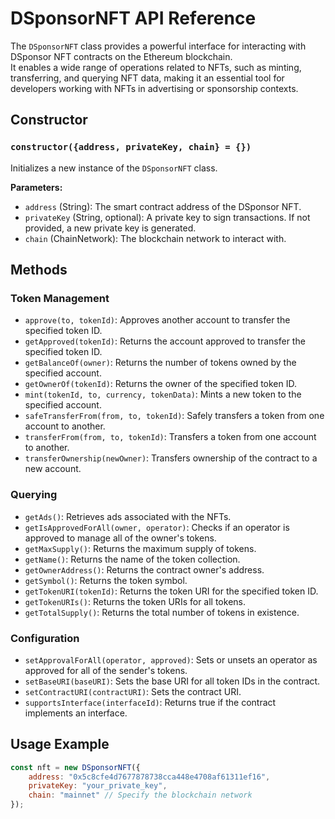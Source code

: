 # DSponsorNFT API Reference

The `DSponsorNFT` class provides a powerful interface for interacting with DSponsor NFT contracts on the Ethereum blockchain.  
It enables a wide range of operations related to NFTs, such as minting, transferring, and querying NFT data, making it an essential tool for developers working with NFTs in advertising or sponsorship contexts.

## Constructor

### `constructor({address, privateKey, chain} = {})`

Initializes a new instance of the `DSponsorNFT` class.

**Parameters:**

- `address` (String): The smart contract address of the DSponsor NFT.
- `privateKey` (String, optional): A private key to sign transactions. If not provided, a new private key is generated.
- `chain` (ChainNetwork): The blockchain network to interact with.

## Methods

### Token Management

- `approve(to, tokenId)`: Approves another account to transfer the specified token ID.
- `getApproved(tokenId)`: Returns the account approved to transfer the specified token ID.
- `getBalanceOf(owner)`: Returns the number of tokens owned by the specified account.
- `getOwnerOf(tokenId)`: Returns the owner of the specified token ID.
- `mint(tokenId, to, currency, tokenData)`: Mints a new token to the specified account.
- `safeTransferFrom(from, to, tokenId)`: Safely transfers a token from one account to another.
- `transferFrom(from, to, tokenId)`: Transfers a token from one account to another.
- `transferOwnership(newOwner)`: Transfers ownership of the contract to a new account.

### Querying

- `getAds()`: Retrieves ads associated with the NFTs.
- `getIsApprovedForAll(owner, operator)`: Checks if an operator is approved to manage all of the owner's tokens.
- `getMaxSupply()`: Returns the maximum supply of tokens.
- `getName()`: Returns the name of the token collection.
- `getOwnerAddress()`: Returns the contract owner's address.
- `getSymbol()`: Returns the token symbol.
- `getTokenURI(tokenId)`: Returns the token URI for the specified token ID.
- `getTokenURIs()`: Returns the token URIs for all tokens.
- `getTotalSupply()`: Returns the total number of tokens in existence.

### Configuration

- `setApprovalForAll(operator, approved)`: Sets or unsets an operator as approved for all of the sender's tokens.
- `setBaseURI(baseURI)`: Sets the base URI for all token IDs in the contract.
- `setContractURI(contractURI)`: Sets the contract URI.
- `supportsInterface(interfaceId)`: Returns true if the contract implements an interface.

## Usage Example

```javascript
const nft = new DSponsorNFT({
    address: "0x5c8cfe4d7677878738cca448e4708af61311ef16",
    privateKey: "your_private_key",
    chain: "mainnet" // Specify the blockchain network
});
```
